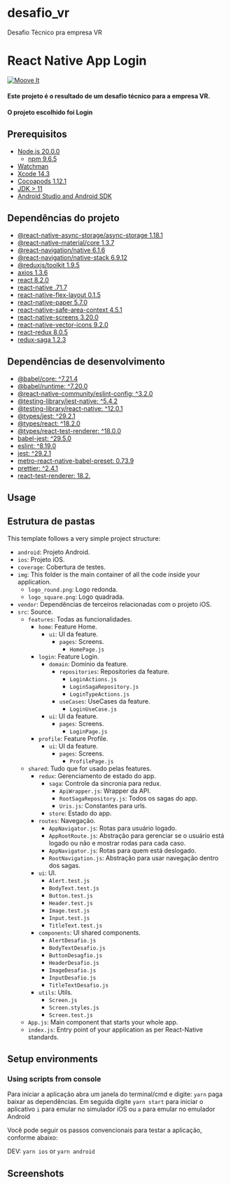 # desafio_vr
Desafio Técnico pra empresa VR

# React Native App Login

[![Moove It](https://circleci.com/gh/moove-it/react-native-template.svg?style=svg)](https://app.circleci.com/pipelines/github/moove-it/react-native-template?branch=master)

#### Este projeto é o resultado de um desafio técnico para a empresa VR.
#### O projeto escolhido foi Login

## Prerequisitos

- [Node.js 20.0.0](https://nodejs.org)
  - [npm 9.6.5](https://nodejs.org)
- [Watchman](https://facebook.github.io/watchman)
- [Xcode 14.3](https://developer.apple.com/xcode)
- [Cocoapods 1.12.1](https://cocoapods.org)
- [JDK > 11](https://www.oracle.com/java/technologies/javase-jdk11-downloads.html)
- [Android Studio and Android SDK](https://developer.android.com/studio)

## Dependências do projeto

- [@react-native-async-storage/async-storage 1.18.1](https://github.com/react-native-async-storage/async-storage)
- [@react-native-material/core 1.3.7](https://www.react-native-material.com/)
- [@react-navigation/native 6.1.6](https://reactnavigation.org/)
- [@react-navigation/native-stack 6.9.12](https://reactnavigation.org/)
- [@reduxjs/toolkit 1.9.5](https://redux.js.org/)
- [axios 1.3.6](https://github.com/axios/axios)
- [react 8.2.0](https://react.dev])
- [react-native .71.7](https://reactnative.dev)
- [react-native-flex-layout 0.1.5](https://www.react-native-material.com/docs/layout/flex)
- [react-native-paper 5.7.0](https://callstack.github.io/react-native-paper)
- [react-native-safe-area-context 4.5.1](https://github.com/th3rdwave/react-native-safe-area-context)
- [react-native-screens 3.20.0](https://github.com/software-mansion/react-native-screens)
- [react-native-vector-icons 9.2.0](https://github.com/oblador/react-native-vector-icons)
- [react-redux 8.0.5](https://redux.js.org/)
- [redux-saga 1.2.3](https://redux-saga.js.org/)

## Dependências de desenvolvimento

- [@babel/core: ^7.21.4]()
- [@babel/runtime: ^7.20.0]()
- [@react-native-community/eslint-config: ^3.2.0]()
- [@testing-library/jest-native: ^5.4.2]()
- [@testing-library/react-native: ^12.0.1]()
- [@types/jest: ^29.2.1]()
- [@types/react: ^18.2.0]()
- [@types/react-test-renderer: ^18.0.0]()
- [babel-jest: ^29.5.0]()
- [eslint: ^8.19.0]()
- [jest: ^29.2.1]()
- [metro-react-native-babel-preset: 0.73.9]()
- [prettier: ^2.4.1]()
- [react-test-renderer: 18.2.]()

## Usage

## Estrutura de pastas

This template follows a very simple project structure:

- `android`: Projeto Android.
- `ios`: Projeto iOS.
- `coverage`: Cobertura de testes.
- `img`: This folder is the main container of all the code inside your application.
  - `logo_round.png`: Logo redonda.
  - `logo_square.png`: Logo quadrada.
- `vendor`: Dependências de terceiros relacionadas com o projeto iOS.
- `src`: Source.
  - `features`: Todas as funcionalidades.
    - `home`: Feature Home.
      - `ui`: UI da feature.
        - `pages`: Screens.
          - `HomePage.js`
    - `login`: Feature Login.
      - `domain`: Domínio da feature.
        - `repositories`: Repositories da feature.
          - `LoginActions.js`
          - `LoginSagaRepository.js`
          - `LoginTypeActions.js`
        - `useCases`: UseCases da feature.
          - `LoginUseCase.js`
      - `ui`: UI da feature.
        - `pages`: Screens.
          - `LoginPage.js`
    - `profile`: Feature Profile.
      - `ui`: UI da feature.
        - `pages`: Screens.
          - `ProfilePage.js`
  - `shared`: Tudo que for usado pelas features.
    - `redux`: Gerenciamento de estado do app.
      - `saga`: Controle da sincronia para redux.
        - `ApiWrapper.js`: Wrapper da API.
        - `RootSagaRepository.js`: Todos os sagas do app.
        - `Uris.js`: Constantes para urls.
      - `store`: Estado do app.
    - `routes`: Navegação.
      - `AppNavigator.js`: Rotas para usuário logado.
      - `AppRootRoute.js`: Abstração para gerenciar se o usuário está logado ou não e mostrar rodas para cada caso.
      - `AppNavigator.js`: Rotas para quem está deslogado.
      - `RootNavigation.js`: Abstração para usar navegação dentro dos sagas.
    - `ui`: UI.
      - `Alert.test.js`
      - `BodyText.test.js`
      - `Button.test.js`
      - `Header.test.js`
      - `Image.test.js`
      - `Input.test.js`
      - `TitleText.test.js`
    - `components`: UI shared components.
      - `AlertDesafio.js`
      - `BodyTextDesafio.js`
      - `ButtonDesagfio.js`
      - `HeaderDesafio.js`
      - `ImageDesafio.js`
      - `InputDesafio.js`
      - `TitleTextDesafio.js`
    - `utils`: Utils.
        - `Screen.js`
        - `Screen.styles.js`
        - `Screen.test.js`
  - `App.js`: Main component that starts your whole app.
  - `index.js`: Entry point of your application as per React-Native standards.

## Setup environments

### Using scripts from console

Para iniciar a aplicação abra um janela do terminal/cmd e digite: `yarn` paga baixar as dependências.
Em seguida digite `yarn start` para iniciar o aplicativo `i` para emular no simulador iOS ou `a` para emular no emulador Android 

Você pode seguir os passos convencionais para testar a aplicação, conforme abaixo: 

DEV: `yarn ios` or `yarn android`

## Screenshots

